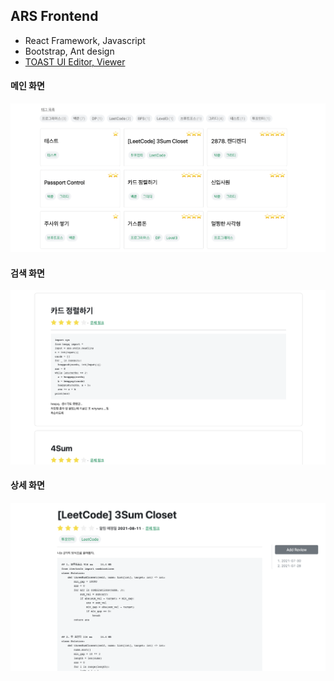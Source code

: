 ## ARS Frontend
- React Framework, Javascript
- Bootstrap, Ant design 
- [TOAST UI Editor, Viewer](https://velog.io/@ayoung0073/React-%ED%9E%98%EB%93%A4%EA%B2%8C-%EC%A0%81%EC%9A%A9%ED%95%9C-TOAST-UI-Viewer-Editor)

#### 메인 화면
![image](./assets/main.png)

#### 검색 화면
![image](./assets/search.png)

#### 상세 화면
![image](./assets/detail.png)
